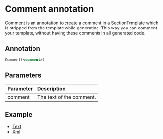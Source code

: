 # Comment annotation

Comment is an annotation to create a comment in a SectionTemplate which is stripped from the template while generating. This way you can comment your template, without having these comments in all generated code.

## Annotation
``` xml
Comment(<comment>)
```

## Parameters
| Parameter     | Description |
|:---                 |:--- |
| comment      | The text of the comment. |

## Example

- [Text](../TextTemplate/#comment-example)
- [Xml](../XmlTemplate/#comment-example)